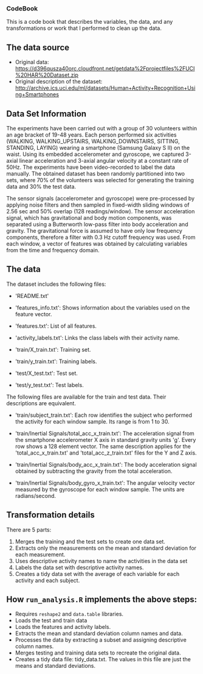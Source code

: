 ### CodeBook

This is a code book that describes the variables, the data, and any transformations or work that I performed to clean up the data.

## The data source

* Original data: https://d396qusza40orc.cloudfront.net/getdata%2Fprojectfiles%2FUCI%20HAR%20Dataset.zip
* Original description of the dataset: http://archive.ics.uci.edu/ml/datasets/Human+Activity+Recognition+Using+Smartphones

## Data Set Information

The experiments have been carried out with a group of 30 volunteers within an age bracket of 19-48 years. Each person performed six activities (WALKING, WALKING_UPSTAIRS, WALKING_DOWNSTAIRS, SITTING, STANDING, LAYING) wearing a smartphone (Samsung Galaxy S II) on the waist. Using its embedded accelerometer and gyroscope, we captured 3-axial linear acceleration and 3-axial angular velocity at a constant rate of 50Hz. The experiments have been video-recorded to label the data manually. The obtained dataset has been randomly partitioned into two sets, where 70% of the volunteers was selected for generating the training data and 30% the test data.

The sensor signals (accelerometer and gyroscope) were pre-processed by applying noise filters and then sampled in fixed-width sliding windows of 2.56 sec and 50% overlap (128 readings/window). The sensor acceleration signal, which has gravitational and body motion components, was separated using a Butterworth low-pass filter into body acceleration and gravity. The gravitational force is assumed to have only low frequency components, therefore a filter with 0.3 Hz cutoff frequency was used. From each window, a vector of features was obtained by calculating variables from the time and frequency domain.

## The data

The dataset includes the following files:

- 'README.txt'

- 'features_info.txt': Shows information about the variables used on the feature vector.

- 'features.txt': List of all features.

- 'activity_labels.txt': Links the class labels with their activity name.

- 'train/X_train.txt': Training set.

- 'train/y_train.txt': Training labels.

- 'test/X_test.txt': Test set.

- 'test/y_test.txt': Test labels.

The following files are available for the train and test data. Their descriptions are equivalent.

- 'train/subject_train.txt': Each row identifies the subject who performed the activity for each window sample. Its range is from 1 to 30.

- 'train/Inertial Signals/total_acc_x_train.txt': The acceleration signal from the smartphone accelerometer X axis in standard gravity units 'g'. Every row shows a 128 element vector. The same description applies for the 'total_acc_x_train.txt' and 'total_acc_z_train.txt' files for the Y and Z axis.

- 'train/Inertial Signals/body_acc_x_train.txt': The body acceleration signal obtained by subtracting the gravity from the total acceleration.

- 'train/Inertial Signals/body_gyro_x_train.txt': The angular velocity vector measured by the gyroscope for each window sample. The units are radians/second.


## Transformation details

There are 5 parts:

1. Merges the training and the test sets to create one data set.
2. Extracts only the measurements on the mean and standard deviation for each measurement.
3. Uses descriptive activity names to name the activities in the data set
4. Labels the data set with descriptive activity names.
5. Creates a tidy data set with the average of each variable for each activity and each subject.

## How ```run_analysis.R``` implements the above steps:

* Requires ```reshape2``` and ```data.table``` libraries.
* Loads the test and train data
* Loads the features and activity labels.
* Extracts the mean and standard deviation column names and data.
* Processes the data by extracting a subset and assigning descriptive column names.
* Merges testing and training data sets to recreate the original data.
* Creates a tidy data file: tidy_data.txt. The values in this file are just the means
and standard deviations.
